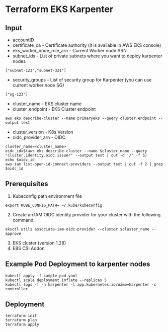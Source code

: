 # Terraform EKS Karpenter
## Input
- accountID
- certificate_ca - Certificate authority (it is available in AWS EKS console)
- eks_worker_node_role_arn - Current Worker node ARN
- subnet_ids - List of private subnets where you want to deploy karpenter nodes
```shell
["subnet-123","subnet-321"]
```
- security_groups - List of security group for Karpenter (you can use current worker node SG)
```shell
["sg-123"]
```
- cluster_name - EKS cluster name
- cluster_endpoint - EKS Cluster endpoint
```shell
aws eks describe-cluster --name primaryeks --query cluster.endpoint --output text
```
- cluster_version - K8s Version
- oidc_provider_arn - 
OIDC
```shell
cluster_name=<cluster_name>
oidc_id=$(aws eks describe-cluster --name $cluster_name --query "cluster.identity.oidc.issuer" --output text | cut -d '/' -f 5)
echo $oidc_id
aws iam list-open-id-connect-providers --output text | cut -f 2 | grep $oidc_id
```

## Prerequisites

1. Kubeconfig path environment file
```shell
export KUBE_CONFIG_PATH= ~/.kube/kubeconfig
```

2. Create an IAM OIDC identity provider for your cluster with the following command.
```shell
eksctl utils associate-iam-oidc-provider --cluster $cluster_name --approve
```
3. EKS cluster (version 1.28)
4. EBS CSI Addon

## Example Pod Deployment to karpenter nodes 
```shell
kubectl apply -f sample-pod.yaml
kubectl scale deployment inflate --replicas 5
kubectl logs -f -n karpenter -l app.kubernetes.io/name=karpenter -c controller
```
## Deployment
```shell
terraform init
terraform plan
terraform apply
```